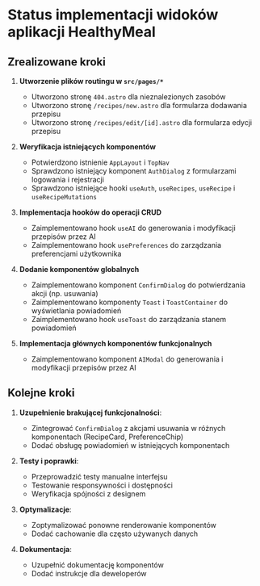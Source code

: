 # Status implementacji widoków aplikacji HealthyMeal

## Zrealizowane kroki

1. **Utworzenie plików routingu w `src/pages/*`**
   - Utworzono stronę `404.astro` dla nieznalezionych zasobów
   - Utworzono stronę `/recipes/new.astro` dla formularza dodawania przepisu
   - Utworzono stronę `/recipes/edit/[id].astro` dla formularza edycji przepisu

2. **Weryfikacja istniejących komponentów**
   - Potwierdzono istnienie `AppLayout` i `TopNav`
   - Sprawdzono istniejący komponent `AuthDialog` z formularzami logowania i rejestracji
   - Sprawdzono istniejące hooki `useAuth`, `useRecipes`, `useRecipe` i `useRecipeMutations`

3. **Implementacja hooków do operacji CRUD**
   - Zaimplementowano hook `useAI` do generowania i modyfikacji przepisów przez AI
   - Zaimplementowano hook `usePreferences` do zarządzania preferencjami użytkownika

4. **Dodanie komponentów globalnych**
   - Zaimplementowano komponent `ConfirmDialog` do potwierdzania akcji (np. usuwania)
   - Zaimplementowano komponenty `Toast` i `ToastContainer` do wyświetlania powiadomień
   - Zaimplementowano hook `useToast` do zarządzania stanem powiadomień

5. **Implementacja głównych komponentów funkcjonalnych**
   - Zaimplementowano komponent `AIModal` do generowania i modyfikacji przepisów przez AI

## Kolejne kroki

1. **Uzupełnienie brakującej funkcjonalności**:
   - Zintegrować `ConfirmDialog` z akcjami usuwania w różnych komponentach (RecipeCard, PreferenceChip)
   - Dodać obsługę powiadomień w istniejących komponentach

2. **Testy i poprawki**:
   - Przeprowadzić testy manualne interfejsu
   - Testowanie responsywności i dostępności
   - Weryfikacja spójności z designem

3. **Optymalizacje**:
   - Zoptymalizować ponowne renderowanie komponentów
   - Dodać cachowanie dla często używanych danych

4. **Dokumentacja**:
   - Uzupełnić dokumentację komponentów
   - Dodać instrukcje dla deweloperów 